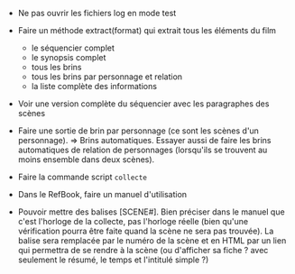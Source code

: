 * Ne pas ouvrir les fichiers log en mode test
* Faire un méthode extract(format) qui extrait tous les éléments du film
  - le séquencier complet
  - le synopsis complet
  - tous les brins
  - tous les brins par personnage et relation
  - la liste complète des informations
* Voir une version complète du séquencier avec les paragraphes des scènes

* Faire une sortie de brin par personnage (ce sont les scènes d'un personnage). => Brins automatiques.
  Essayer aussi de faire les brins automatiques de relation de personnages (lorsqu'ils se trouvent au moins ensemble dans deux scènes).

* Faire la commande script `collecte`

* Dans le RefBook, faire un manuel d'utilisation

* Pouvoir mettre des balises [SCENE#<horloge>]. Bien préciser dans le manuel que c'est l'horloge de la collecte, pas l'horloge réelle (bien qu'une vérification pourra être faite quand la scène ne sera pas trouvée).
  La balise sera remplacée par le numéro de la scène et en HTML par un lien qui permettra de se rendre à la scène (ou d'afficher sa fiche ? avec seulement le résumé, le temps et l'intitulé simple ?)
